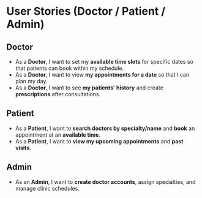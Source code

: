 # User Stories (Doctor / Patient / Admin)

## Doctor
- As a **Doctor**, I want to set my **available time slots** for specific dates so that patients can book within my schedule.
- As a **Doctor**, I want to view **my appointments for a date** so that I can plan my day.
- As a **Doctor**, I want to see **my patients' history** and create **prescriptions** after consultations.

## Patient
- As a **Patient**, I want to **search doctors by specialty/name** and **book** an appointment at an **available time**.
- As a **Patient**, I want to **view my upcoming appointments** and **past visits**.

## Admin
- As an **Admin**, I want to **create doctor accounts**, assign specialties, and manage clinic schedules.
